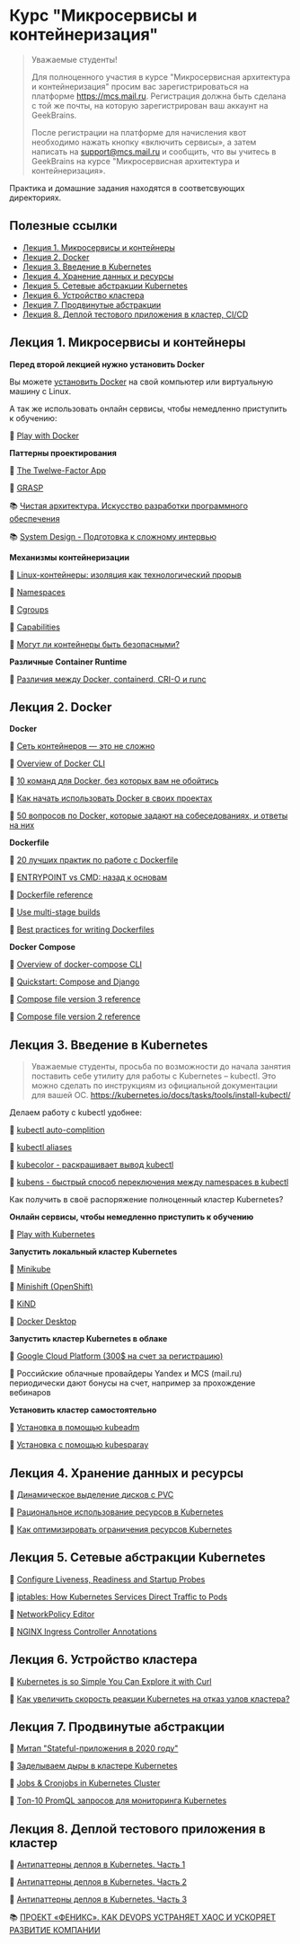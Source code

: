 # Курс "Микросервисы и контейнеризация"

>Уважаемые студенты!
>
>Для полноценного участия в курсе "Микросервисная архитектура и контейнеризация" просим вас зарегистрироваться на платформе https://mcs.mail.ru. Регистрация должна быть сделана с той же почты, на которую зарегистрирован ваш аккаунт на GeekBrains.
>
>После регистрации на платформе для начисления квот необходимо нажать кнопку «включить сервисы», а затем написать на support@mcs.mail.ru и сообщить, что вы учитесь в GeekBrains на курсе "Микросервисная архитектура и контейнеризация».

Практика и домашние задания находятся в соответсвующих директориях.

## Полезные ссылки

- [Лекция 1. Микросервисы и контейнеры](#лекция-1-микросервисы-и-контейнеры)
- [Лекция 2. Docker](#лекция-2-docker)
- [Лекция 3. Введение в Kubernetes](#лекция-3-введение-в-kubernetes)
- [Лекция 4. Хранение данных и ресурсы](#лекция-4-хранение-данных-и-ресурсы)
- [Лекция 5. Сетевые абстракции Kubernetes](#лекция-5-сетевые-абстракции-kubernetes)
- [Лекция 6. Устройство кластера](#лекция-6-устройство-кластера)
- [Лекция 7. Продвинутые абстракции](#лекция-7-продвинутые-абстракции)
- [Лекция 8. Деплой тестового приложения в кластер, CI/CD](#лекция-8-деплой-тестового-приложения-в-кластер)

## Лекция 1. Микросервисы и контейнеры

**Перед второй лекцией нужно установить Docker**

Вы можете [установить Docker](https://docs.docker.com/get-docker/) на свой компьютер или виртуальную машину с Linux.

А так же использовать онлайн сервисы, чтобы немедленно приступить к обучению:

🔹 [Play with Docker](https://labs.play-with-docker.com/)

**Паттерны проектирования**

🔹 [The Twelwe-Factor App](https://12factor.net/ru/)

🔹 [GRASP](https://ru.wikipedia.org/wiki/GRASP)

📚 [Чистая архитектура. Искусство разработки программного обеспечения](https://habr.com/ru/company/piter/blog/353170/)

📚 [System Design - Подготовка к сложному интервью](https://habr.com/ru/company/piter/blog/598791/)

**Механизмы контейнеризации**

🔹 [Linux-контейнеры: изоляция как технологический прорыв](https://habr.com/ru/company/redhatrussia/blog/352052/)

🔹 [Namespaces](https://habr.com/ru/company/selectel/blog/279281/)

🔹 [Cgroups](https://habr.com/ru/company/selectel/blog/303190/)

🔹 [Capabilities](https://habr.com/ru/company/otus/blog/471802/)

🔹 [Могут ли контейнеры быть безопасными?](https://habr.com/ru/company/oleg-bunin/blog/480630/)

**Различные Container Runtime**

🔹 [Различия между Docker, containerd, CRI-O и runc](https://habr.com/ru/company/domclick/blog/566224/)

## Лекция 2. Docker

**Docker**

🔹 [Сеть контейнеров — это не сложно](https://habr.com/ru/company/timeweb/blog/558612/)

🔹 [Overview of Docker CLI](https://docs.docker.com/engine/reference/run/)

🔹 [10 команд для Docker, без которых вам не обойтись](https://tproger.ru/translations/top-10-docker-commands/)

🔹 [Как начать использовать Docker в своих проектах](https://tproger.ru/translations/how-to-start-using-docker/)

🔹 [50 вопросов по Docker, которые задают на собеседованиях, и ответы на них](https://habr.com/ru/company/southbridge/blog/528206/)

**Dockerfile**

🔹 [20 лучших практик по работе с Dockerfile](https://habr.com/ru/company/domclick/blog/546922/)

🔹 [ENTRYPOINT vs CMD: назад к основам](https://habr.com/ru/company/southbridge/blog/329138/)

🔹 [Dockerfile reference](https://docs.docker.com/engine/reference/builder/)

🔹 [Use multi-stage builds](https://docs.docker.com/develop/develop-images/multistage-build/)

🔹 [Best practices for writing Dockerfiles](https://docs.docker.com/develop/develop-images/dockerfile_best-practices/#add-or-copy%23add-or-copy)

**Docker Compose**

🔹 [Overview of docker-compose CLI](https://docs.docker.com/compose/reference/)

🔹 [Quickstart: Compose and Django](https://docs.docker.com/samples/django/)

🔹 [Compose file version 3 reference](https://docs.docker.com/compose/compose-file/compose-file-v3/)

🔹 [Compose file version 2 reference](https://docs.docker.com/compose/compose-file/compose-file-v2/)

## Лекция 3. Введение в Kubernetes

>Уважаемые студенты, просьба по возможности до начала занятия поставить себе утилиту для работы с Kubernetes – kubectl.
>Это можно сделать по инструкциям из официальной документации для вашей ОС.
>https://kubernetes.io/docs/tasks/tools/install-kubectl/

Делаем работу с kubectl удобнее:

🔹 [kubectl auto-complition](https://kubernetes.io/docs/tasks/tools/included/optional-kubectl-configs-bash-linux/)

🔹 [kubectl aliases](https://github.com/adterskov/kubectl-aliases)

🔹 [kubecolor - раскрашивает вывод kubectl](https://github.com/dty1er/kubecolor/)

🔹 [kubens - быстрый способ переключения между namespaces в kubectl](https://github.com/ahmetb/kubectx/)

Как получить в своё распоряжение полноценный кластер Kubernetes?

**Онлайн сервисы, чтобы немедленно приступить к обучению**

🔹 [Play with Kubernetes](https://labs.play-with-k8s.com/)

**Запустить локальный кластер Kubernetes**

🔹 [Minikube](https://kubernetes.io/ru/docs/tasks/tools/install-minikube/)

🔹 [Minishift (OpenShift)](https://www.okd.io/minishift/)

🔹 [KiND](https://kind.sigs.k8s.io/docs/user/quick-start/)

🔹 [Docker Desktop](https://docs.docker.com/desktop/kubernetes/)

**Запустить кластер Kubernetes в облаке**

🔹 [Google Cloud Platform (300$ на счет за регистрацию)](https://cloud.google.com/free)

🔹 Российские облачные провайдеры Yandex и MCS (mail.ru) периодически дают бонусы на счет, например за прохождение вебинаров

**Установить кластер самостоятельно**

🔹 [Установка в помощью kubeadm](https://kubernetes.io/docs/setup/production-environment/tools/kubeadm/)

🔹 [Установка с помощью kubesparay](https://kubernetes.io/docs/setup/production-environment/tools/kubespray/)

## Лекция 4. Хранение данных и ресурсы

🔹 [Динамическое выделение дисков с PVC](https://mcs.mail.ru/help/ru_RU/k8s-pvc/k8s-pvc)

🔹 [Рациональное использование ресурсов в Kubernetes](https://habr.com/ru/company/timeweb/blog/560670/)

🔹 [Как оптимизировать ограничения ресурсов Kubernetes](https://habr.com/ru/company/timeweb/blog/562500/)

## Лекция 5. Сетевые абстракции Kubernetes

🔹 [Configure Liveness, Readiness and Startup Probes](https://kubernetes.io/docs/tasks/configure-pod-container/configure-liveness-readiness-startup-probes/#configure-probes)

🔹 [iptables: How Kubernetes Services Direct Traffic to Pods](https://dustinspecker.com/posts/iptables-how-kubernetes-services-direct-traffic-to-pods/)

🔹 [NetworkPolicy Editor](https://cilium.io/blog/2021/02/10/network-policy-editor?utm_source=telegram.me&utm_medium=social&utm_campaign=cilium-predstavil-vizualnyy-redaktor-se)

🔹 [NGINX Ingress Controller Annotations](https://kubernetes.github.io/ingress-nginx/user-guide/nginx-configuration/annotations/)

## Лекция 6. Устройство кластера

🔹 [Kubernetes is so Simple You Can Explore it with Curl](https://blog.tilt.dev/2021/03/18/kubernetes-is-so-simple.html)

🔹 [Как увеличить скорость реакции Kubernetes на отказ узлов кластера?](https://habr.com/ru/company/timeweb/blog/561084/)

## Лекция 7. Продвинутые абстракции

🔹 [Митап "Stateful-приложения в 2020 году"](https://www.youtube.com/watch?v=ykIh4-616Ic&list=PL8D2P0ruohODzihD0D0FZXkVHXtXbb6w3&index=4&ab_channel=HighLoadChannel)

🔹 [Заделываем дыры в кластере Kubernetes](https://www.youtube.com/watch?v=Ik7VqbgpRiQ&ab_channel=DevOpsChannel)

🔹 [Jobs & Cronjobs in Kubernetes Cluster](https://medium.com/avmconsulting-blog/jobs-cronjobs-in-kubernetes-cluster-d0e872e3c8c8)

🔹 [Tоп-10 PromQL запросов для мониторинга Kubernetes](https://habr.com/ru/company/timeweb/blog/562374/)

## Лекция 8. Деплой тестового приложения в кластер

🔹 [Антипаттерны деплоя в Kubernetes. Часть 1](https://habr.com/ru/company/timeweb/blog/557320/)

🔹 [Антипаттерны деплоя в Kubernetes. Часть 2](https://habr.com/ru/company/timeweb/blog/560772/)

🔹 [Антипаттерны деплоя в Kubernetes. Часть 3](https://habr.com/ru/company/timeweb/blog/561570/)

📚 [ПРОЕКТ «ФЕНИКС». КАК DEVOPS УСТРАНЯЕТ ХАОС И УСКОРЯЕТ РАЗВИТИЕ КОМПАНИИ](https://bombora.ru/book/64983/#.)
